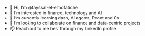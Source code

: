 - 👋 Hi, I’m @fayssal-el-elmofatiche
- 👀 I’m interested in finance, technology and AI
- 🌱 I’m currently learning dash, AI agents, React and Go
- 💞️ I’m looking to collaborate on finance and data-centric projects
- 📫 Reach out to me best through my LinkedIn profile

<!---
fayssal-el-elmofatiche/fayssal-el-elmofatiche is a ✨ special ✨ repository because its `README.md` (this file) appears on your GitHub profile.
You can click the Preview link to take a look at your changes.
--->
